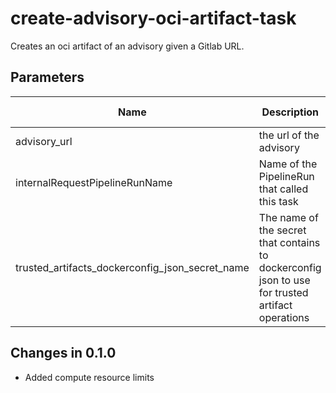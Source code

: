# create-advisory-oci-artifact-task

Creates an oci artifact of an advisory given a Gitlab URL.

## Parameters

| Name                                            | Description                                                                                        | Optional | Default value                                         |
|-------------------------------------------------|----------------------------------------------------------------------------------------------------|----------|-------------------------------------------------------|
| advisory_url                                    | the url of the advisory                                                                            | No       | -                                                     |
| internalRequestPipelineRunName                  | Name of the PipelineRun that called this task                                                      | No       | -                                                     |
| trusted_artifacts_dockerconfig_json_secret_name | The name of the secret that contains to dockerconfig json to use for trusted artifact operations   | Yes      | quay-token-konflux-release-trusted-artifacts-secret   |  

## Changes in 0.1.0
* Added compute resource limits
